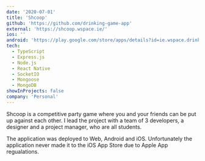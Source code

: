 ```yaml
---
date: '2020-07-01'
title: 'Shcoop'
github: 'https://github.com/drinking-game-app'
external: 'https://shcoop.wspace.ie/'
ios: ''
android: 'https://play.google.com/store/apps/details?id=ie.wspace.drinkingapp'
tech:
  - TypeScript
  - Express.js
  - Node.js
  - React Native
  - SocketIO
  - Mongoose
  - MongoDB
showInProjects: false
company: 'Personal'
---
```


Shcoop is a competitive party game where you and your friends can be put up against each other. I lead the project with a team of 3 developers, a designer and a project manager, who are all students.

The application was deployed to Web, Android and iOS. Unfortunately the application never made it to the iOS App Store due to Apple App regualations.
